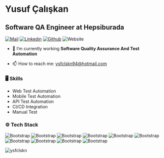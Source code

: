 # Yusuf Çalışkan
## Software QA Engineer at Hepsiburada

[![Mail](https://img.shields.io/badge/Mail-blue?style=flat&logo=microsoftoutlook&link=mail
)](mailto:ysfclskn94@hotmail.com) [![Linkedin](https://img.shields.io/badge/-LinkedIn-blue?style=flat&logo=Linkedin&logoColor=white)](https://www.linkedin.com/in/ysfclskn/)  [![Github](https://img.shields.io/github/followers/ysfclskn?label=Follow&style=social)](https://github.com/ysfclskn) ![Website](https://img.shields.io/badge/-Website-c14438?style=flat&logo=Google-Chrome&logoColor=white&link=https://ysfclskn.com)

- 🤔 I’m currently working **Software Quality Assurance And Test Automation**

- 📫 How to reach me: ysfclskn94@hotmail.com


### 🖥 Skills

- Web Test Automation
- Mobile Test Automation
- API Test Automation
- CI/CD Integration
- Manual Test
### ⚙️ Tech Stack

![Bootstrap](https://img.shields.io/badge/-Java-05122A?style=flat-square&logo=Java&color=353535) ![Bootstrap](https://img.shields.io/badge/-Ruby-05122A?style=flat-square&logo=Ruby&color=353535) ![Bootstrap](https://img.shields.io/badge/-Javascript-05122A?style=flat-square&logo=Javascript&color=353535) ![Bootstrap](https://img.shields.io/badge/-Selenium-05122A?style=flat-square&logo=Selenium&color=353535) ![Bootstrap](https://img.shields.io/badge/-Appium-05122A?style=flat-square&logo=Appium&color=353535) ![Bootstrap](https://img.shields.io/badge/-Rest%20Assured-05122A?style=flat-square&logo=Rest-Assured&color=353535) ![Bootstrap](https://img.shields.io/badge/-Karate-05122A?style=flat-square&logo=Karate&color=353535) ![Bootstrap](https://img.shields.io/badge/-Cypress-05122A?style=flat-square&logo=Cypress&color=353535) ![Bootstrap](https://img.shields.io/badge/-Cucumber-05122A?style=flat-square&logo=Cucumber&color=353535) ![Bootstrap](https://img.shields.io/badge/-NodeJS-05122A?style=flat-square&logo=NodeJS&color=353535)

<div>
  <img align="center width="45%" align="left" src="https://github-readme-stats.vercel.app/api/top-langs?username=ysfclskn&show_icons=true&locale=en&layout=compact&theme=tokyonight&hide_border=true" alt="ysfclskn" />
</div>

